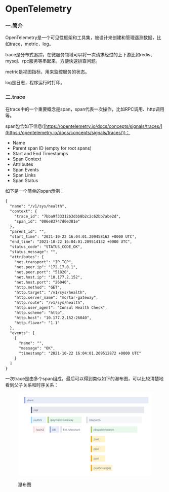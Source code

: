 # OpenTelemetry

### 一.简介

OpenTelemetry是一个可见性框架和工具集，被设计来创建和管理遥测数据，比如trace，metric，log。

trace是分布式追踪，在微服务领域可以将一次请求经过的上下游比如redis、mysql、rpc服务等串起来，方便快速排查问题。

metric是视图指标，用来监控服务的状态。

log是日志，程序运行时打印。

### 二.trace

在trace中的一个重要概念是span，span代表一次操作，比如RPC调用、http调用等。

span包含如下信息([https://opentelemetry.io/docs/concepts/signals/traces/](https://opentelemetry.io/docs/concepts/signals/traces/))：

* Name
* Parent span ID (empty for root spans)
* Start and End Timestamps
* Span Context
* Attributes
* Span Events
* Span Links
* Span Status

如下是一个简单的span示例：

```
{
  "name": "/v1/sys/health",
  "context": {
    "trace_id": "7bba9f33312b3dbb8b2c2c62bb7abe2d",
    "span_id": "086e83747d0e381e"
  },
  "parent_id": "",
  "start_time": "2021-10-22 16:04:01.209458162 +0000 UTC",
  "end_time": "2021-10-22 16:04:01.209514132 +0000 UTC",
  "status_code": "STATUS_CODE_OK",
  "status_message": "",
  "attributes": {
    "net.transport": "IP.TCP",
    "net.peer.ip": "172.17.0.1",
    "net.peer.port": "51820",
    "net.host.ip": "10.177.2.152",
    "net.host.port": "26040",
    "http.method": "GET",
    "http.target": "/v1/sys/health",
    "http.server_name": "mortar-gateway",
    "http.route": "/v1/sys/health",
    "http.user_agent": "Consul Health Check",
    "http.scheme": "http",
    "http.host": "10.177.2.152:26040",
    "http.flavor": "1.1"
  },
  "events": [
    {
      "name": "",
      "message": "OK",
      "timestamp": "2021-10-22 16:04:01.209512872 +0000 UTC"
    }
  ]
}
```

一次trace是由多个span组成，最后可以得到类似如下的瀑布图，可以比较清楚地看到父子关系和时序关系：

<figure><img src="../../.gitbook/assets/image (4) (1).png" alt=""><figcaption><p>瀑布图</p></figcaption></figure>
